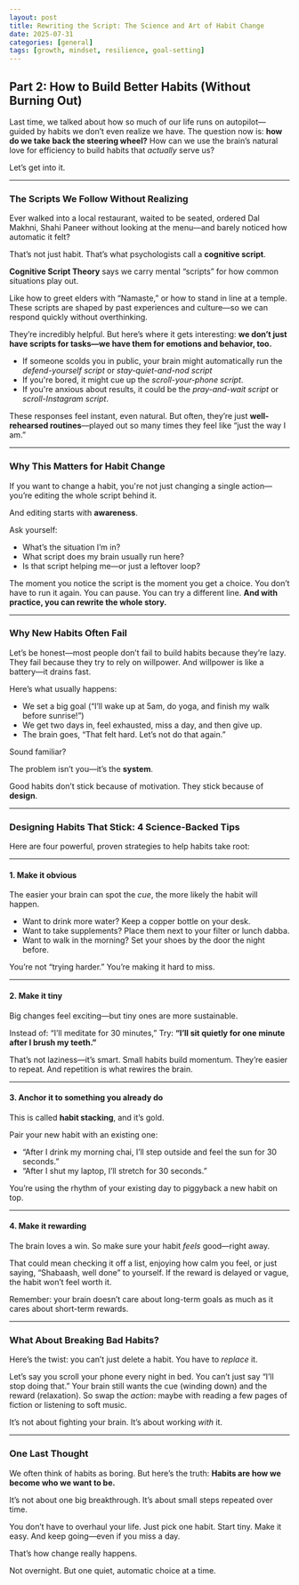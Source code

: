 ```yaml
---
layout: post  
title: Rewriting the Script: The Science and Art of Habit Change  
date: 2025-07-31
categories: [general]  
tags: [growth, mindset, resilience, goal-setting]  
---
```

## **Part 2: How to Build Better Habits (Without Burning Out)**

Last time, we talked about how so much of our life runs on autopilot—guided by habits we don’t even realize we have.
The question now is: **how do we take back the steering wheel?**
How can we use the brain’s natural love for efficiency to build habits that *actually* serve us?

Let’s get into it.

------

### **The Scripts We Follow Without Realizing**

Ever walked into a local restaurant, waited to be seated, ordered Dal Makhni, Shahi Paneer without looking at the menu—and barely noticed how automatic it felt?

That’s not just habit. That’s what psychologists call a **cognitive script**.

**Cognitive Script Theory** says we carry mental “scripts” for how common situations play out.

Like how to greet elders with “Namaste,” or how to stand in line at a temple. These scripts are shaped by past experiences and culture—so we can respond quickly without overthinking.

They’re incredibly helpful.
 But here’s where it gets interesting: **we don’t just have scripts for tasks—we have them for emotions and behavior, too.**

- If someone scolds you in public, your brain might automatically run the *defend-yourself script* or *stay-quiet-and-nod script*
- If you're bored, it might cue up the *scroll-your-phone script*.
- If you're anxious about results, it could be the *pray-and-wait script* or *scroll-Instagram script*.

These responses feel instant, even natural. But often, they’re just **well-rehearsed routines**—played out so many times they feel like “just the way I am.”

------

### **Why This Matters for Habit Change**

If you want to change a habit, you're not just changing a single action—you’re editing the whole script behind it.

And editing starts with **awareness**.

Ask yourself:

- What’s the situation I’m in?
- What script does my brain usually run here?
- Is that script helping me—or just a leftover loop?

The moment you notice the script is the moment you get a choice.
 You don’t have to run it again. You can pause. You can try a different line.
 **And with practice, you can rewrite the whole story.**

------

### **Why New Habits Often Fail**

Let’s be honest—most people don’t fail to build habits because they’re lazy.
 They fail because they try to rely on willpower. And willpower is like a battery—it drains fast.

Here’s what usually happens:

- We set a big goal (“I’ll wake up at 5am, do yoga, and finish my walk before sunrise!”)
- We get two days in, feel exhausted, miss a day, and then give up.
- The brain goes, “That felt hard. Let’s not do that again.”

Sound familiar?

The problem isn’t you—it’s the **system**.

Good habits don’t stick because of motivation. They stick because of **design**.

------

### **Designing Habits That Stick: 4 Science-Backed Tips**

Here are four powerful, proven strategies to help habits take root:

------

#### **1. Make it obvious**

The easier your brain can spot the *cue*, the more likely the habit will happen.

- Want to drink more water? Keep a copper bottle on your desk.
- Want to take supplements? Place them next to your filter or lunch dabba.
- Want to walk in the morning? Set your shoes by the door the night before.

You’re not “trying harder.” You’re making it hard to miss.

------

#### **2. Make it tiny**

Big changes feel exciting—but tiny ones are more sustainable.

Instead of: “I’ll meditate for 30 minutes,”
 Try: **“I’ll sit quietly for one minute after I brush my teeth.”**

That’s not laziness—it’s smart. Small habits build momentum. They’re easier to repeat. And repetition is what rewires the brain.

------

#### **3. Anchor it to something you already do**

This is called **habit stacking**, and it’s gold.

Pair your new habit with an existing one:

- “After I drink my morning chai, I’ll step outside and feel the sun for 30 seconds.”
- “After I shut my laptop, I’ll stretch for 30 seconds.”

You’re using the rhythm of your existing day to piggyback a new habit on top.

------

#### **4. Make it rewarding**

The brain loves a win. So make sure your habit *feels* good—right away.

That could mean checking it off a list, enjoying how calm you feel, or just saying, “Shabaash, well done” to yourself.
 If the reward is delayed or vague, the habit won’t feel worth it.

Remember: your brain doesn’t care about long-term goals as much as it cares about short-term rewards.

------

### **What About Breaking Bad Habits?**

Here’s the twist: you can’t just delete a habit. You have to *replace* it.

Let’s say you scroll your phone every night in bed.
 You can’t just say “I’ll stop doing that.” Your brain still wants the cue (winding down) and the reward (relaxation).
 So swap the *action*: maybe with reading a few pages of fiction or listening to soft music.

It’s not about fighting your brain. It’s about working *with* it.

------

### **One Last Thought**

We often think of habits as boring. But here’s the truth:
 **Habits are how we become who we want to be.**

It’s not about one big breakthrough. It’s about small steps repeated over time.

You don’t have to overhaul your life.
 Just pick one habit. Start tiny. Make it easy. And keep going—even if you miss a day.

That’s how change really happens.

Not overnight.
But one quiet, automatic choice at a time.
